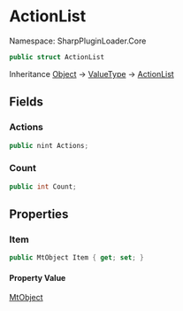 # ActionList

Namespace: SharpPluginLoader.Core

```csharp
public struct ActionList
```

Inheritance [Object](https://docs.microsoft.com/en-us/dotnet/api/System.Object) → [ValueType](https://docs.microsoft.com/en-us/dotnet/api/System.ValueType) → [ActionList](./SharpPluginLoader.Core.ActionList.md)

## Fields

### **Actions**

```csharp
public nint Actions;
```

### **Count**

```csharp
public int Count;
```

## Properties

### **Item**

```csharp
public MtObject Item { get; set; }
```

#### Property Value

[MtObject](./SharpPluginLoader.Core.MtObject.md)<br>
